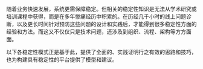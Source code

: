 随着业务快速发展，系统更需保障稳定。但相关的稳定性知识是无法从学术研究或培训课程中获得，而是在多年惨痛经历中积累的。在历经几千小时的线上问题诊断，以及更长时间针对预防这些问题的设计和实践后，才能得到很多稳定性方面的经验和方法。而这又不仅仅只是技术问题，还涉及到组织、流程、架构等方方面面。

以下各稳定性模式正是基于此，提供了全面的、实践证明行之有效的思路和技巧，也为构建具有稳定性的平台提供了模型和建议。

